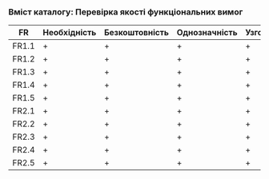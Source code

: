 ### Вміст каталогу: Перевірка якості функціональних вимог

FR | Необхідність | Безкоштовність | Однозначність | Узгодженість | Завершеність | Атомарність | Здійсненість | Відстежуваність | Перевіряємість
--- | --- | --- | --- | --- | --- | --- | --- | --- | ---
FR1.1 | + | + | + | + | + | + | + | + | + | +
FR1.2 | + | + | + | + | + | + | + | + | + | +
FR1.3 | + | + | + | + | + | + | + | + | + | +
FR1.4 | + | + | + | + | + | + | + | + | + | +
FR1.5 | + | + | + | + | + | + | + | + | + | +
FR2.1 | + | + | + | + | + | + | + | + | + | +
FR2.2 | + | + | + | + | + | + | + | + | + | +
FR2.3 | + | + | + | + | + | + | + | + | + | +
FR2.4 | + | + | + | + | + | + | + | + | + | +
FR2.5 | + | + | + | + | + | + | + | + | + | +
